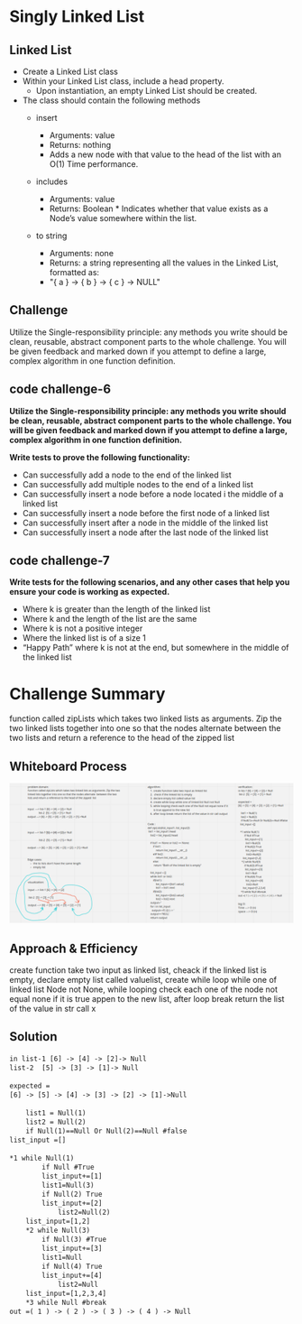 # Singly Linked List
<!-- Short summary or background information -->
##  Linked List
* Create a Linked List class
* Within your Linked List class, include a head property. 
    * Upon instantiation, an empty Linked List should be created.
* The class should contain the following methods 
    * insert
        * Arguments: value
        * Returns: nothing
        * Adds a new node with that value to the head of the list with an O(1) Time performance.
    * includes 
        * Arguments: value
        * Returns: Boolean 
            * 
    Indicates whether that value exists as a Node’s value somewhere within the list.

    * to string 
        * Arguments: none
        * Returns: a string representing all the values in the Linked List, formatted as:
        * "{ a } -> { b } -> { c } -> NULL"

## Challenge
<!-- Description of the challenge -->
Utilize the Single-responsibility principle: any methods you write should be clean, reusable, abstract component parts to the whole challenge. You will be given feedback and marked down if you attempt to define a large, complex algorithm in one function definition.

## code challenge-6

__**Utilize the Single-responsibility principle: any methods you write should be clean, reusable, abstract component parts to the whole challenge. You will be given feedback and marked down if you attempt to define a large, complex algorithm in one function definition.**__

**Write tests to prove the following functionality:**

* Can successfully add a node to the end of the linked list
* Can successfully add multiple nodes to the end of a linked list
* Can successfully insert a node before a node located i the middle of a linked list
* Can successfully insert a node before the first node of a linked list
* Can successfully insert after a node in the middle of the linked list
* Can successfully insert a node after the last node of the linked list

## code challenge-7 

__**Write tests for the following scenarios, and any other cases that help you ensure your code is working as expected.**__

* Where k is greater than the length of the linked list
* Where k and the length of the list are the same
* Where k is not a positive integer
* Where the linked list is of a size 1
* “Happy Path” where k is not at the end, but somewhere in the middle of the linked list


<!-- ## Approach & Efficiency
What approach did you take? Why? What is the Big O space/time for this approach?


## API
Description of each method publicly available to your Linked List -->
# Challenge Summary
<!-- Description of the challenge -->
function called zipLists which takes two linked lists as arguments. Zip the two linked lists together into one so that the nodes alternate  between the two lists and return a reference to the head of the zipped  list
## Whiteboard Process
<!-- Embedded whiteboard image -->
![](challenge8.png)
## Approach & Efficiency
<!-- What approach did you take? Why? What is the Big O space/time for this approach? -->
create function take two input as linked list, cheack if the linked list is empty, declare empty list called valuelist, create while loop while one of linked list Node not None, while looping check each one of the node not equal none if it is true appen to the new list, after loop break return the list of the value in str call x
## Solution
<!-- Show how to run your code, and examples of it in action -->
    
    in list-1 [6] -> [4] -> [2]-> Null
    list-2  [5] -> [3] -> [1]-> Null

    expected =
    [6] -> [5] -> [4] -> [3] -> [2] -> [1]->Null

        list1 = Null(1)
        list2 = Null(2)
        if Null(1)==Null Or Null(2)==Null #false
    list_input =[]

    *1 while Null(1)
            if Null #True
            list_input+=[1]
            list1=Null(3)
            if Null(2) True
            list_input+=[2]
                list2=Null(2)
        list_input=[1,2]
        *2 while Null(3)
            if Null(3) #True
            list_input+=[3]
            list1=Null
            if Null(4) True
            list_input+=[4]
                list2=Null
        list_input=[1,2,3,4]
        *3 while Null #break
    out =( 1 ) -> ( 2 ) -> ( 3 ) -> ( 4 ) -> Null